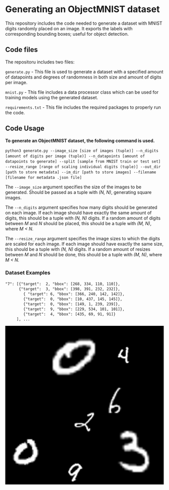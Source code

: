 # Generating an ObjectMNIST dataset
This repository includes the code needed to generate a dataset with MNIST digits randomly placed on an image. It exports the labels with corresponding bounding boxes; useful for object detection.

## Code files

The repositoru includes two files:

`generate.py` - This file is used to generate a dataset with a specified amount of datapoints and degrees of randomness in both size and amount of digits per image. 

`mnist.py` - This file includes a data processor class which can be used for training models using the generated dataset.

`requirements.txt` - This file includes the required packages to properly run the code.

## Code Usage

**To generate an ObjectMNIST dataset, the following command is used.**

`python3 generate.py --image_size [size of images (tuple)] --n_digits [amount of digits per image (tuple)] --n_datapoints [amount of datapoints to generate] --split [sample from MNIST train or test set] --resize_range [range of scaling individual digits (tuple)] --out_dir [path to store metadata] --im_dir [path to store images] --filename [filename for metadata .json file]`

The `--image_size` argument specifies the size of the images to be generated. Should be passed as a tuple with *(N, N)*, generating square images.

The `--n_digits` argument specifies how many digits should be generated on each image. If each image should have exactly the same amount of digits, this should be a tuple with *(N, N)* digits. If a random amount of digits between *M* and *N* should be placed, this should be a tuple with *(M, N)*, where *M < N.*  

The `--resize_range` argument specifies the image sizes to which the digits are scaled for each image. If each image should have exactly the same size, this should be a tuple with *(N, N)* digits. If a random amount of resizes between *M* and *N* should be done, this should be a tuple with *(M, N)*, where *M < N.*  


### Dataset Examples

```
"7": [{"target":  2, "bbox": [268, 334, 110, 110]},
	  {"target":  3, "bbox": [398, 391, 232, 232]},
		{ "target": 6, "bbox": [366, 240, 142, 142]},
		{"target":  0, "bbox": [10, 437, 145, 145]},
		{"target":  0, "bbox": [149, 1, 239, 239]},
		{"target":  9, "bbox": [229, 534, 101, 101]},
		{"target":  4, "bbox": [435, 69, 91, 91]}
	 ], ...
```



![example](https://github.com/selinakhan/ObjectMNIST/blob/main/7.png?raw=true)
 
